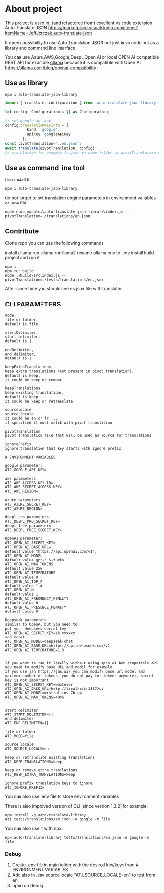 # About project

This project is used in, (and refactored from) excellent vs code extension
Auto Translate JSON
<https://marketplace.visualstudio.com/items?itemName=JeffJorczak.auto-translate-json>

It opens possibility to use Auto Translation JSON
not just in vs code but as a library and command line interface

You can use Azure,AWS,Google,DeepL,Open AI or
local OPEN AI compatible REST API
for example [ollama](https://ollama.com/) 
because it is compatible with Open AI https://ollama.com/blog/openai-compatibility :


## Use as library

```shell
npm i auto-translate-json-library
```

```Typescript
import { translate, Configuration } from 'auto-translate-json-library';

let config: Configuration = {} as Configuration;

// set google api key
config.translationKeyInfo = {
          kind: 'google',
          apiKey: googleApiKey
        };
const pivotTranslation="./en.json";
await translate(pivotTranslation, config) ;
// translation for example fr.json in same folder as pivotTranslation should contain the translations
```

## Use as command line tool

first install it

```shell
npm i auto-translate-json-library
```

do not forget to set translation engine parameters in environment variables or .env file

```shell
node node_modules\auto-translate-json-library\index.js --pivotTranslation=./translations/en.json
```

## Contribute

Clone repo you can use the following commands

install ollama 
run ollama run llama2
rename ollama.env to .env
install
build project
and run it

```shell
npm i
npm run build
node .\build\src\index.js --pivotTranslation=./tests/translations/en.json
```

After some time you should see es.json file with translation

## CLI PARAMETERS

```config
mode,
file or folder,
default is file

startDelimiter,
start delimiter,
default is {

endDelimiter,
end delimiter,
default is }

keepExtraTranslations,
keep extra translations (not present in pivot translation),
default is keep,
it could be keep or remove

keepTranslations,
keep existing translations,
default is keep
it could be keep or retranslate

sourceLocale
source locale
it could be en or fr ...
if specified it must match with pivot translation

pivotTranslation
pivot translation file that will be used as source for translations

ignorePrefix 
ignore translation that key starts with ignore prefix

# ENVIRONMENT VARIABLES

google parameters
ATJ_GOOGLE_API_KEY=

aws parameters
ATJ_AWS_ACCESS_KEY_ID=
ATJ_AWS_SECRET_ACCESS_KEY=
ATJ_AWS_REGION=

azure parameters
ATJ_AZURE_SECRET_KEY=
ATJ_AZURE_REGION=

deepl pro parameters
ATJ_DEEPL_PRO_SECRET_KEY=
deepl free parameters
ATJ_DEEPL_FREE_SECRET_KEY=

OpenAI parameters 
ATJ_OPEN_AI_SECRET_KEY=
ATJ_OPEN_AI_BASE_URL= 
default value "https://api.openai.com/v1",
ATJ_OPEN_AI_MODEL 
default value gpt-3.5-turbo
ATJ_OPEN_AI_MAX_TOKENS 
default value 256
ATJ_OPEN_AI_TEMPERATURE 
default value 0
ATJ_OPEN_AI_TOP_P 
default value 1.0
ATJ_OPEN_AI_N 
default value 1
ATJ_OPEN_AI_FREQUENCY_PENALTY 
default value 0
ATJ_OPEN_AI_PRESENCE_PENALTY 
default value 0

Deepseek parameters 
similar to OpenAI but you need to
put your deepseek secret key 
ATJ_OPEN_AI_SECRET_KEY=sk-xxxxxx
and model
ATJ_OPEN_AI_MODEL=deepseek-chat
ATJ_OPEN_AI_BASE_URL=https://api.deepseek.com/v1
ATJ_OPEN_AI_TEMPERATURE=1.3


If you want to run it locally without using Open AI but compatible API 
you need to modify base URL and model for example 
if you use jan https://jan.ai/ you can modify base url model and maximum number of tokens (you do not pay for tokens anymore), secret key is not important 
ATJ_OPEN_AI_SECRET_KEY=whatever
ATJ_OPEN_AI_BASE_URL=http://localhost:1337/v1
ATJ_OPEN_AI_MODEL=mistral-ins-7b-q4
ATJ_OPEN_AI_MAX_TOKENS=4096


start delimiter
ATJ_START_DELIMITER={{
end delimiter
ATJ_END_DELIMITER=}}

file or folder
ATJ_MODE=file

source locale
ATJ_SOURCE_LOCALE=en

keep or retranslate existing translations
ATJ_KEEP_TRANSLATIONS=keep

keep or remove extra translations
ATJ_KEEP_EXTRA_TRANSLATIONS=keep

ignore prefix translation keys to ignore
ATJ_IGNORE_PREFIX=
```

You can also use .env file to store environment variables

There is also improved version of CLI (since version 1.3.2) for example:

```shell
npm install -g auto-translate-library
atj tests/translations/en.json -e google -m file
```

You can also use it with npx

```shell
npx auto-translate-library tests/translations/en.json -e google -m file
```

### Debug
 1. Create .env file in main folder with the desired key/keys from # ENVIRONMENT VARIABLES 
 2. Add also in .env  source locale "ATJ_SOURCE_LOCALE=en" to test from en
 3. npm run debug
